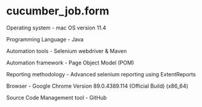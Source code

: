# cucumber_job.form

Operating system - mac OS version 11.4

Programming Language - Java

Automation tools - Selenium webdriver & Maven

Automation framework - Page Object Model (POM)

Reporting methodology - Advanced selenium reporting using ExtentReports

Browser - Google Chrome Version 89.0.4389.114 (Official Build) (x86_64)

Source Code Management tool - GitHub

